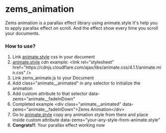 # zems_animation
Zems animation is a parallax effect library using animate.style It's help you to apply parallax effect on scroll. And the effect show every time you scroll your documents. 

<h3>How to use?</h3>
<ol>
    <li>Link <a href="https://animate.style/" target="_blank">animate.style</a> css in your document </li>
    <li><a href="https://animate.style/" target="_blank">animate.style</a> cdn example: &lt;link rel="stylesheet" href="https://cdnjs.cloudflare.com/ajax/libs/animate.css/4.1.1/animate.min.css" /&gt;</li>
    <li>Link zems_animate.js to your Document</li>
    <li>Add class="animate__animated" in any selector to initialize the animation</li>
    <li>Add custom attribute to that selector data-zems="animate__fadeInDown"</li>
    <li>Completed example &lt;div class="animate__animated" data-zems="animate__fadeInDown"&gt;Zems Animation&lt;/div&gt;</li>
    <li>Go to <a href="https://animate.style/" target="_blank">animate.style</a> copy any animation style from there and place inside custom attribute data-zems="your-any-style-from-animate.style"</li>
    <li><b>Congrats!!</b>: Your parallax effect working now</li>
</ol>
